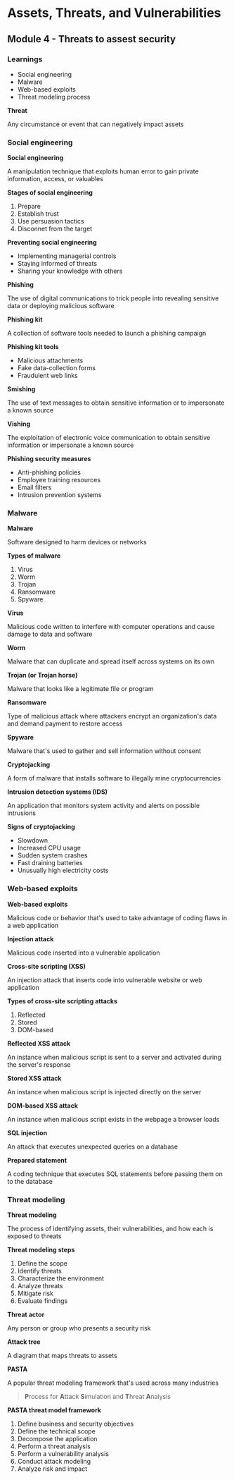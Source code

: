 # Assets, Threats, and Vulnerabilities

## Module 4 - Threats to assest security

### Learnings

- Social engineering
- Malware
- Web-based exploits
- Threat modeling process 

**Threat**

Any circumstance or event that can negatively impact assets


### Social engineering

**Social engineering**

A manipulation technique that exploits human error to gain private information, access, or valuables

**Stages of social engineering**

1. Prepare
2. Establish trust
3. Use persuasion tactics
4. Disconnet from the target

**Preventing social engineering**

- Implementing managerial controls
- Staying informed of threats
- Sharing your knowledge with others

**Phishing**

The use of digital communications to trick people into revealing sensitive data or deploying malicious software

**Phishing kit**

A collection of software tools needed to launch a phishing campaign

**Phishing kit tools**

- Malicious attachments
- Fake data-collection forms
- Fraudulent web links

**Smishing**

The use of text messages to obtain sensitive information or to impersonate a known source

**Vishing**

The exploitation of electronic voice communication to obtain sensitive information or impersonate a known source

**Phishing security measures**

- Anti-phishing policies
- Employee training resources
- Email filters
- Intrusion prevention systems


### Malware

**Malware**

Software designed to harm devices or networks

**Types of malware**

1. Virus
2. Worm
3. Trojan
4. Ransomware
5. Spyware

**Virus**

Malicious code written to interfere with computer operations and cause damage to data and software

**Worm**

Malware that can duplicate and spread itself across systems on its own

**Trojan (or Trojan horse)**

Malware that looks like a legitimate file or program

**Ransomware**

Type of malicious attack where attackers encrypt an organization's data and demand payment to restore access

**Spyware**

Malware that's used to gather and sell information without consent

**Cryptojacking**

A form of malware that installs software to illegally mine cryptocurrencies

**Intrusion detection systems (IDS)**

An application that monitors system activity and alerts on possible intrusions

**Signs of cryptojacking**

- Slowdown
- Increased CPU usage
- Sudden system crashes
- Fast draining batteries
- Unusually high electricity costs


### Web-based exploits

**Web-based exploits**

Malicious code or behavior that's used to take advantage of coding flaws in a web application

**Injection attack**

Malicious code inserted into a vulnerable application

**Cross-site scripting (XSS)**

An injection attack that inserts code into vulnerable website or web application

**Types of cross-site scripting attacks**

1. Reflected
2. Stored
3. DOM-based

**Reflected XSS attack**

An instance when malicious script is sent to a server and activated during the server's response

**Stored XSS attack**

An instance when malicious script is injected directly on the server

**DOM-based XSS attack**

An instance when malicious script exists in the webpage a browser loads

**SQL injection**

An attack that executes unexpected queries on a database

**Prepared statement**

A coding technique that executes SQL statements before passing them on to the database


### Threat modeling

**Threat modeling**

The process of identifying assets, their vulnerabilities, and how each is exposed to threats

**Threat modeling steps**

1. Define the scope
2. Identify threats
3. Characterize the environment
4. Analyze threats
5. Mitigate risk
6. Evaluate findings 

**Threat actor**

Any person or group who presents a security risk

**Attack tree**

A diagram that maps threats to assets

**PASTA**

A popular threat modeling framework that's used across many industries

> **P**rocess for
> **A**ttack
> **S**imulation and 
> **T**hreat
> **A**nalysis

**PASTA threat model framework**

1. Define business and security objectives
2. Define the technical scope
3. Decompose the application
4. Perform a threat analysis
5. Perform a vulnerability analysis
6. Conduct attack modeling
7. Analyze risk and impact
